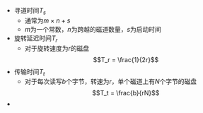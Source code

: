 - 寻道时间$T_s$
	- 通常为$m\times n + s$
	- $m$为一个常数，$n$为跨越的磁道数量，$s$为启动时间
- 旋转延迟时间$T_r$
	- 对于旋转速度为$r$的磁盘
	  $$T_r = \frac{1}{2r}$$
- 传输时间$T_t$
	- 对于每次读写$b$个字节，转速为$r$，单个磁道上有$N$个字节的磁盘
	  $$T_t = \frac{b}{rN}$$
-